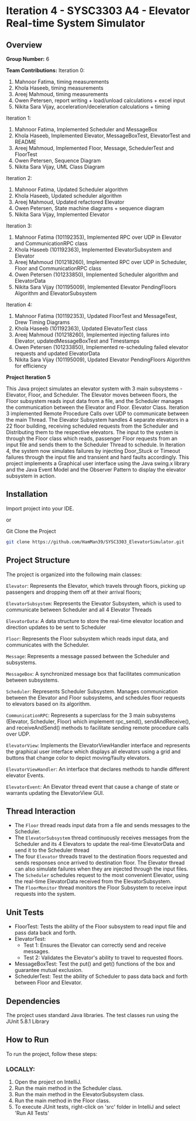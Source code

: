 
# Iteration 4 - SYSC3303 A4 - Elevator Real-time System Simulator
## Overview
**Group Number:** 6

**Team Contributions:**
Iteration 0:
1. Mahnoor Fatima, timing measurements
2. Khola Haseeb, timing measurements
3. Areej Mahmoud, timing measurements
4. Owen Petersen, report writing + load/unload calculations + excel input
5. Nikita Sara Vijay, acceleration/deceleration calculations + timing

Iteration 1:
1. Mahnoor Fatima, Implemented Scheduler and MessageBox
2. Khola Haseeb, Implemented Elevator, MessageBoxTest, ElevatorTest and README
3. Areej Mahmoud, Implemented Floor, Message, SchedulerTest and FloorTest
4. Owen Petersen, Sequence Diagram
5. Nikita Sara Vijay, UML Class Diagram

Iteration 2:
1. Mahnoor Fatima, Updated Scheduler algorithm
2. Khola Haseeb, Updated scheduler algorithm
3. Areej Mahmoud, Updated refactored Elevator
4. Owen Petersen, State machine diagrams + sequence diagram
5. Nikita Sara Vijay, Implemented Elevator

Iteration 3:
1. Mahnoor Fatima (101192353), Implemented RPC over UDP in Elevator and CommunicationRPC class
2. Khola Haseeb (101192363), Implemented ElevatorSubsystem and Elevator
3. Areej Mahmoud (101218260), Implemented RPC over UDP in Scheduler, Floor and CommunicationRPC class
4. Owen Petersen (101233850),  Implemented Scheduler algorithm and ElevatorData
5. Nikita Sara Vijay (101195009), Implemented Elevator PendingFloors Algorithm and ElevatorSubsystem

Iteration 4:
1. Mahnoor Fatima (101192353), Updated FloorTest and MessageTest, Drew Timing Diagrams
2. Khola Haseeb (101192363), Updated ElevatorTest class 
3. Areej Mahmoud (101218260), Implemented injecting failures into Elevator, updatedMessageBoxTest and Timestamps
4. Owen Petersen (101233850),  Implemented re-scheduling failed elevator requests and updated ElevatorData
5. Nikita Sara Vijay (101195009), Updated Elevator PendingFloors Algorithm for efficiency

**Project Iteration 5**

This Java project simulates an elevator system with 3 main subsystems - Elevator, Floor, and Scheduler. The Elevator moves between floors, the Floor subsystem reads input data from a file, and the Scheduler manages the communication between the Elevator and Floor.
Elevator  Class. Iteration 3 implemented Remote Procedure Calls over UDP to communicate between the main Thread. The Elevator Subsystem handles 4 separate elevators in a 22 floor building, receiving scheduled requests from 
the Scheduler and Distributing them to the respective elevators. The input to the system is through the Floor class which reads, passenger Floor requests from an input file
and sends them to the Scheduler Thread to schedule. In Iteration 4, the system now simulates failures
by injecting Door_Stuck or Timeout failures through the input file and transient and hard faults accordingly.
This project implements a Graphical user interface using the Java swing.x library and the 
Java Event Model and the Observer Pattern to display the elevator subsystem in action.

## Installation

Import project into your IDE.

or

Git Clone the Project

```bash
git clone https://github.com/HamMan39/SYSC3303_ElevatorSimulator.git
```
## Project Structure

The project is organized into the following main classes:

`Elevator`: Represents the Elevator, which travels through floors, picking up passengers and dropping them off at their arrival floors; 

`ElevatorSubsystem`: Represents the Elevator Subsystem, which is used to communicate between Scheduler and all 4 Elevator Threads

`ElevatorData`: A data structure to store the real-time elevator location and direction updates to be sent to Scheduler

`Floor`: Represents the Floor subsystem which reads input data, and communicates with the Scheduler.

`Message`: Represents a message passed between the Scheduler and subsystems.

`MessageBox`: A synchronized message box that facilitates communication between subsystems.

`Scheduler`: Represents Scheduler Subsystem. Manages communication between the Elevator and Floor subsystems, and schedules floor requests to elevators based on its algorithm.

`CommunicationRPC`: Represents a superclass for the 3 main subsystems (Elevator, Scheduler, Floor) 
which implement rpc_send(), sendAndReceive(), and receiveAndSend() methods to facilitate
sending remote procedure calls over UDP.

`ElevatorView`: Implements the ElevatorViewHandler interface and represents the 
graphical user interface which displays all elevators using a grid and buttons that 
change color to depict moving/faulty elevators.

`ElevatorViewHandler`: An interface that declares methods to handle different elevator Events.

`ElevatorEvent`: An Elevator thread event that cause a change of state or warrants updating the ElevatorView GUI.

## Thread Interaction
- The `Floor` thread reads input data from a file and sends messages to the Scheduler.
- The `ElevatorSubsystem` thread continuously receives messages from the Scheduler and its 4 Elevators to update the real-time ElevatorData and 
send it to the Scheduler thread
- The four `Elevator` threads travel to the destination floors requested and sends responses once arrived to destination floor.
The Elevator thread can also simulate failures when they are injected through the input files.
- The `Scheduler` schedules request to the most convenient Elevator, using the real-time ElevatorData received from the ElevatorSubsystem.
- The `FloorMonitor` thread monitors the Floor Subsystem to receive input requests into the system.

## Unit Tests
- FloorTest: Tests the ability of the Floor subsystem to read input file and
pass data back and forth.
- ElevatorTest: 
  - Test 1: Ensures the Elevator can correctly send and receive messages.
  - Test 2: Validates the Elevator's ability to travel to requested floors.
- MessageBoxTest: Test the put() and get() functions of the box and guarantee mutual exclusion.
- SchedulerTest: Test the ability of Scheduler to pass data back and forth between Floor and Elevator.

## Dependencies

The project uses standard Java libraries. The test classes run using the JUnit 5.8.1 Library

## How to Run
To run the project, follow these steps:

### LOCALLY:
1. Open the project on IntelliJ.
2. Run the main method in the Scheduler class.
2. Run the main method in the ElevatorSubsystem class.
3. Run the main method in the Floor class.
4. To execute JUnit tests, right-click on 'src' folder in IntelliJ and select 'Run All Tests'